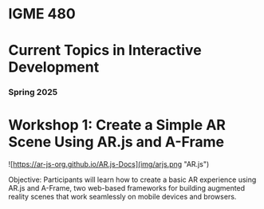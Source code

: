# IGME 480

# Current Topics in Interactive Development

### Spring 2025

# Workshop 1: Create a Simple AR Scene Using AR.js and A-Frame

![https://ar-js-org.github.io/AR.js-Docs](img/arjs.png "AR.js")


Objective:
Participants will learn how to create a basic AR experience using AR.js and A-Frame, two web-based frameworks for building augmented reality scenes that work seamlessly on mobile devices and browsers.

